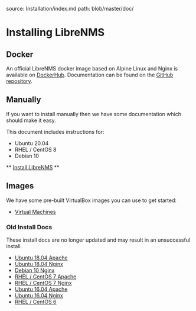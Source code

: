 source: Installation/index.md
path: blob/master/doc/

# Installing LibreNMS

## Docker

An official LibreNMS docker image based on Alpine Linux and Nginx is available 
on [DockerHub](https://hub.docker.com/r/librenms/librenms/). Documentation can 
be found on the [GitHub repository](https://github.com/librenms/docker).

## Manually

If you want to install manually then we have some documentation which should make it easy.

This document includes instructions for:

 - Ubuntu 20.04
 - RHEL / CentOS 8
 - Debian 10
 
** [Install LibreNMS](Install-LibreNMS.md) **

## Images

We have some pre-built VirtualBox images you can use to get started:

- [Virtual Machines](Images)


### Old Install Docs

These install docs are no longer updated and may result in an unsuccessful install.

- [Ubuntu 18.04 Apache](Installation-Ubuntu-1804-Apache/)
- [Ubuntu 18.04 Nginx](Installation-Ubuntu-1804-Nginx/)
- [Debian 10 Nginx](Installation-Debian-10-Nginx/)
- [RHEL / CentOS 7 Apache](Installation-CentOS-7-Apache/)
- [RHEL / CentOS 7 Nginx](Installation-CentOS-7-Nginx/)
- [Ubuntu 16.04 Apache](Installation-Ubuntu-1604-Apache/)
- [Ubuntu 16.04 Nginx](Installation-Ubuntu-1604-Nginx/)
- [RHEL / CentOS 6](Installation-CentOS-6-Apache-Nginx/)

